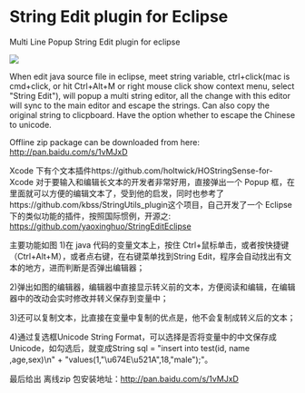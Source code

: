 String Edit plugin for Eclipse
=================

Multi Line Popup String Edit plugin for eclipse

![](https://public.bn1.livefilestore.com/y2pLKunr0q-S_eHZZZ1s4aKqEcLX5cGa42dzYs1YFwiZetep8VPlWmGGFoFt1lk3BAetw0re_UoyK8jtjkJb3TPFRSAT5jQidsZKaka72GrFkk/2013-12-06_15-25-21.png?psid=1)

When edit java source file in eclipse, meet string variable, ctrl+click(mac is cmd+click, or hit Ctrl+Alt+M or right mouse click show context menu, select "String Edit"), will popup a multi string editor, all the change with this editor will sync to the main editor and escape the strings.
Can also copy the original string to clicpboard.
Have the option whether to escape the Chinese to unicode.

Offline zip package can be downloaded from here: http://pan.baidu.com/s/1vMJxD

Xcode 下有个文本插件https://github.com/holtwick/HOStringSense-for-Xcode 对于要输入和编辑长文本的开发者非常好用，直接弹出一个 Popup 框，在里面就可以方便的编辑文本了，受到他的启发，同时也参考了https://github.com/kbss/StringUtils_plugin这个项目，自己开发了一个 Eclipse 下的类似功能的插件，按照国际惯例，开源之: https://github.com/yaoxinghuo/StringEditEclipse

主要功能如图
1)在 java 代码的变量文本上，按住 Ctrl+鼠标单击，或者按快捷键（Ctrl+Alt+M），或者点右键，在右键菜单找到String Edit，程序会自动找出有文本的地方，进而判断是否弹出编辑器；

2)弹出如图的编辑器，编辑器中直接显示转义前的文本，方便阅读和编辑，在编辑器中的改动会实时修改并转义保存到变量中；

3)还可以复制文本，比直接在变量中复制的优点是，他不会复制成转义后的文本；

4)通过复选框Unicode String Format，可以选择是否将变量中的中文保存成 Unicode，如勾选后，就变成String sql = "insert into test(id, name ,age,sex)\n" +
"values(1,\"\u674E\u521A\",18,\"male\");"。

最后给出 离线zip 包安装地址：http://pan.baidu.com/s/1vMJxD

